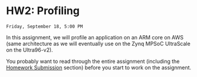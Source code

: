 # HW2: Profiling

```{admonition} Due
Friday, September 18, 5:00 PM
```
In this assignment, we will profile an application on an
ARM core on AWS (same architecture as we will eventually use on the Zynq
MPSoC UltraScale on the  Ultra96-v2).

You probably want to read through the entire assignment (including the
[Homework Submission](homework_submission) section) before you start to work on the assignment. 